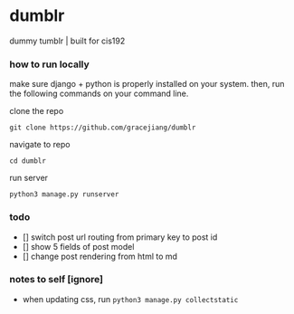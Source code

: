 # dumblr
dummy tumblr | built for cis192


### how to run locally

make sure django + python is properly installed on your system. then, run the following commands on your command line.

clone the repo
```
git clone https://github.com/gracejiang/dumblr
```

navigate to repo
```
cd dumblr
```

run server
```
python3 manage.py runserver
```

### todo

- [] switch post url routing from primary key to post id
- [] show 5 fields of post model
- [] change post rendering from html to md


### notes to self [ignore]

* when updating css, run ```python3 manage.py collectstatic```